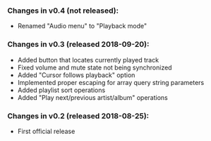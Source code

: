### Changes in v0.4 (not released):
- Renamed "Audio menu" to "Playback mode"

### Changes in v0.3 (released 2018-09-20):
- Added button that locates currently played track
- Fixed volume and mute state not being synchronized
- Added "Cursor follows playback" option
- Implemented proper escaping for array query string parameters
- Added playlist sort operations
- Added "Play next/previous artist/album" operations

### Changes in v0.2 (released 2018-08-25):
- First official release
